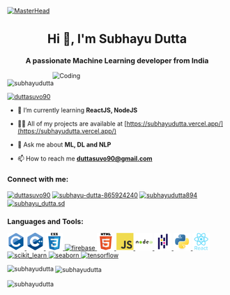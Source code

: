 <!--- [![An image of @subhayudutta's Holopin badges, which is a link to view their full Holopin profile](https://holopin.me/subhayudutta)](https://holopin.io/@subhayudutta)--->
[![MasterHead](https://camo.githubusercontent.com/5e3babfce4609dcd669a8f2a6d37b47c85486729942c57c5afbfc715f0b5dff7/68747470733a2f2f7777772e6469676974616c736f6c7574696f6e73657276696365732e636f6d2f696d672f73657276696365732f776562253230646576656c6f706d656e742e676966)](https://subhayudutta.vercel.app/)
<h1 align="center">Hi 👋, I'm Subhayu Dutta</h1>
<h3 align="center">A passionate Machine Learning developer from India</h3>
<img align="right" alt="Coding" width="400" src="https://cdn.dribbble.com/users/1059583/screenshots/4171367/media/34e69eb61a7bd8dea1c957a8b82605a7.gif">

<p align="left"> <img src="https://komarev.com/ghpvc/?username=subhayudutta&label=Profile%20views&color=0e75b6&style=flat" alt="subhayudutta" /> </p>

<p align="left"> <a href="https://twitter.com/duttasuvo90" target="blank"><img src="https://img.shields.io/twitter/follow/duttasuvo90?logo=twitter&style=for-the-badge" alt="duttasuvo90" /></a> </p>

- 🌱 I’m currently learning **ReactJS, NodeJS**

- 👨‍💻 All of my projects are available at [https://subhayudutta.vercel.app/](https://subhayudutta.vercel.app/)

- 💬 Ask me about **ML, DL and NLP**

- 📫 How to reach me **duttasuvo90@gmail.com**

<h3 align="left">Connect with me:</h3>
<p align="left">
<a href="https://twitter.com/duttasuvo90" target="blank"><img align="center" src="https://raw.githubusercontent.com/rahuldkjain/github-profile-readme-generator/master/src/images/icons/Social/twitter.svg" alt="duttasuvo90" height="30" width="40" /></a>
<a href="https://linkedin.com/in/subhayu-dutta-865924240" target="blank"><img align="center" src="https://raw.githubusercontent.com/rahuldkjain/github-profile-readme-generator/master/src/images/icons/Social/linked-in-alt.svg" alt="subhayu-dutta-865924240" height="30" width="40" /></a>
<a href="https://fb.com/subhayudutta894" target="blank"><img align="center" src="https://raw.githubusercontent.com/rahuldkjain/github-profile-readme-generator/master/src/images/icons/Social/facebook.svg" alt="subhayudutta894" height="30" width="40" /></a>
<a href="https://instagram.com/subhayu_dutta.sd" target="blank"><img align="center" src="https://raw.githubusercontent.com/rahuldkjain/github-profile-readme-generator/master/src/images/icons/Social/instagram.svg" alt="subhayu_dutta.sd" height="30" width="40" /></a>
</p>

<h3 align="left">Languages and Tools:</h3>
<p align="left"> <a href="https://www.cprogramming.com/" target="_blank" rel="noreferrer"> <img src="https://raw.githubusercontent.com/devicons/devicon/master/icons/c/c-original.svg" alt="c" width="40" height="40"/> </a> <a href="https://www.w3schools.com/cpp/" target="_blank" rel="noreferrer"> <img src="https://raw.githubusercontent.com/devicons/devicon/master/icons/cplusplus/cplusplus-original.svg" alt="cplusplus" width="40" height="40"/> </a> <a href="https://www.w3schools.com/css/" target="_blank" rel="noreferrer"> <img src="https://raw.githubusercontent.com/devicons/devicon/master/icons/css3/css3-original-wordmark.svg" alt="css3" width="40" height="40"/> </a> <a href="https://firebase.google.com/" target="_blank" rel="noreferrer"> <img src="https://www.vectorlogo.zone/logos/firebase/firebase-icon.svg" alt="firebase" width="40" height="40"/> </a> <a href="https://www.w3.org/html/" target="_blank" rel="noreferrer"> <img src="https://raw.githubusercontent.com/devicons/devicon/master/icons/html5/html5-original-wordmark.svg" alt="html5" width="40" height="40"/> </a> <a href="https://developer.mozilla.org/en-US/docs/Web/JavaScript" target="_blank" rel="noreferrer"> <img src="https://raw.githubusercontent.com/devicons/devicon/master/icons/javascript/javascript-original.svg" alt="javascript" width="40" height="40"/> </a> <a href="https://nodejs.org" target="_blank" rel="noreferrer"> <img src="https://raw.githubusercontent.com/devicons/devicon/master/icons/nodejs/nodejs-original-wordmark.svg" alt="nodejs" width="40" height="40"/> </a> <a href="https://pandas.pydata.org/" target="_blank" rel="noreferrer"> <img src="https://raw.githubusercontent.com/devicons/devicon/2ae2a900d2f041da66e950e4d48052658d850630/icons/pandas/pandas-original.svg" alt="pandas" width="40" height="40"/> </a> <a href="https://www.python.org" target="_blank" rel="noreferrer"> <img src="https://raw.githubusercontent.com/devicons/devicon/master/icons/python/python-original.svg" alt="python" width="40" height="40"/> </a> <a href="https://reactjs.org/" target="_blank" rel="noreferrer"> <img src="https://raw.githubusercontent.com/devicons/devicon/master/icons/react/react-original-wordmark.svg" alt="react" width="40" height="40"/> </a> <a href="https://scikit-learn.org/" target="_blank" rel="noreferrer"> <img src="https://upload.wikimedia.org/wikipedia/commons/0/05/Scikit_learn_logo_small.svg" alt="scikit_learn" width="40" height="40"/> </a> <a href="https://seaborn.pydata.org/" target="_blank" rel="noreferrer"> <img src="https://seaborn.pydata.org/_images/logo-mark-lightbg.svg" alt="seaborn" width="40" height="40"/> </a> <a href="https://www.tensorflow.org" target="_blank" rel="noreferrer"> <img src="https://www.vectorlogo.zone/logos/tensorflow/tensorflow-icon.svg" alt="tensorflow" width="40" height="40"/> </a> </p>

<p><img align="left" src="https://github-readme-stats.vercel.app/api/top-langs?username=subhayudutta&show_icons=true&locale=en&layout=compact" alt="subhayudutta" /></p>

<p>&nbsp;<img align="center" src="https://github-readme-stats.vercel.app/api?username=subhayudutta&show_icons=true&locale=en" alt="subhayudutta" /></p>

<p><img align="center" src="https://github-readme-streak-stats.herokuapp.com/?user=subhayudutta&" alt="subhayudutta" /></p>
